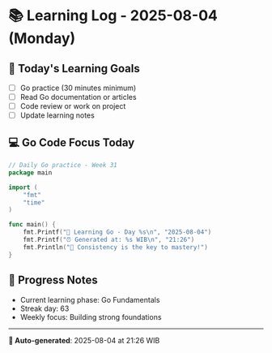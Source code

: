 # 📚 Learning Log - 2025-08-04 (Monday)

## 🎯 Today's Learning Goals
- [ ] Go practice (30 minutes minimum)
- [ ] Read Go documentation or articles
- [ ] Code review or work on project
- [ ] Update learning notes

## 💻 Go Code Focus Today
```go
// Daily Go practice - Week 31
package main

import (
    "fmt"
    "time"
)

func main() {
    fmt.Printf("🚀 Learning Go - Day %s\n", "2025-08-04")
    fmt.Printf("⏰ Generated at: %s WIB\n", "21:26")
    fmt.Println("💪 Consistency is the key to mastery!")
}
```

## 🌟 Progress Notes
- Current learning phase: Go Fundamentals
- Streak day: 63
- Weekly focus: Building strong foundations

---
**🤖 Auto-generated**: 2025-08-04 at 21:26 WIB
